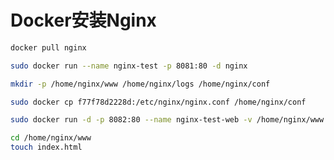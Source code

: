# Docker安装Nginx

``` bash
docker pull nginx
```

``` bash
sudo docker run --name nginx-test -p 8081:80 -d nginx
```

``` bash
mkdir -p /home/nginx/www /home/nginx/logs /home/nginx/conf
```

``` bash
sudo docker cp f77f78d2228d:/etc/nginx/nginx.conf /home/nginx/conf
```

``` bash
sudo docker run -d -p 8082:80 --name nginx-test-web -v /home/nginx/www:/usr/share/nginx/html -v /home/nginx/conf/nginx.conf:/etc/nginx/nginx.conf -v /home/nginx/logs:/var/log/nginx nginx
```

``` bash
cd /home/nginx/www
touch index.html
```